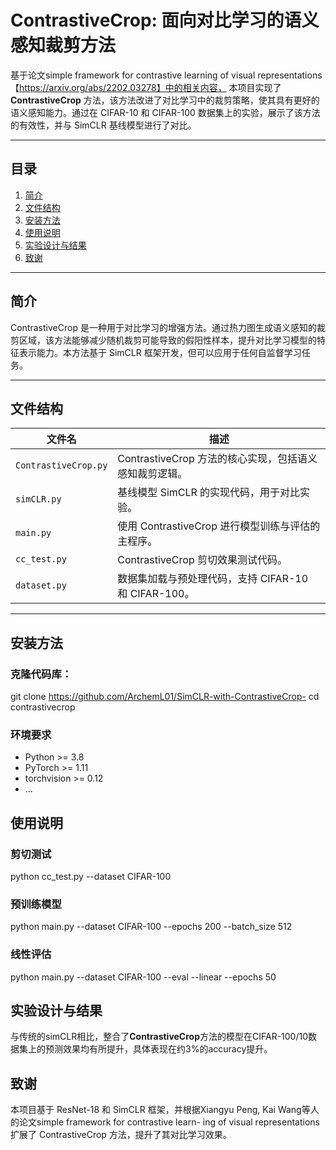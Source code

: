# ContrastiveCrop: 面向对比学习的语义感知裁剪方法

基于论文simple framework for contrastive learning of visual representations【https://arxiv.org/abs/2202.03278】中的相关内容，
本项目实现了 **ContrastiveCrop** 方法，该方法改进了对比学习中的裁剪策略，使其具有更好的语义感知能力。通过在 CIFAR-10 和 CIFAR-100 数据集上的实验，展示了该方法的有效性，并与 SimCLR 基线模型进行了对比。

---

## 目录
1. [简介](#简介)
2. [文件结构](#文件结构)
3. [安装方法](#安装方法)
4. [使用说明](#使用说明)
5. [实验设计与结果](#实验设计与结果)
6. [致谢](#致谢)

---

## 简介

ContrastiveCrop 是一种用于对比学习的增强方法。通过热力图生成语义感知的裁剪区域，该方法能够减少随机裁剪可能导致的假阳性样本，提升对比学习模型的特征表示能力。本方法基于 SimCLR 框架开发，但可以应用于任何自监督学习任务。

---

## 文件结构

| 文件名                | 描述                                              |
|-----------------------|---------------------------------------------------|
| `ContrastiveCrop.py`  | ContrastiveCrop 方法的核心实现，包括语义感知裁剪逻辑。 |
| `simCLR.py`           | 基线模型 SimCLR 的实现代码，用于对比实验。          |
| `main.py`             | 使用 ContrastiveCrop 进行模型训练与评估的主程序。  |
| `cc_test.py`          | ContrastiveCrop 剪切效果测试代码。                 |
| `dataset.py`          | 数据集加载与预处理代码，支持 CIFAR-10 和 CIFAR-100。 |

---

## 安装方法

### 克隆代码库：
   git clone https://github.com/ArchemL01/SimCLR-with-ContrastiveCrop-
   cd contrastivecrop

### 环境要求
- Python >= 3.8
- PyTorch >= 1.11
- torchvision >= 0.12
- ...

## 使用说明

### 剪切测试 
python cc_test.py --dataset CIFAR-100

### 预训练模型
python main.py --dataset CIFAR-100 --epochs 200 --batch_size 512

### 线性评估
python main.py --dataset CIFAR-100 --eval --linear --epochs 50

## 实验设计与结果
与传统的simCLR相比，整合了**ContrastiveCrop**方法的模型在CIFAR-100/10数据集上的预测效果均有所提升，具体表现在约3%的accuracy提升。

## 致谢
本项目基于 ResNet-18 和 SimCLR 框架，并根据Xiangyu Peng, Kai Wang等人的论文simple framework for contrastive learn-
ing of visual representations扩展了 ContrastiveCrop 方法，提升了其对比学习效果。
